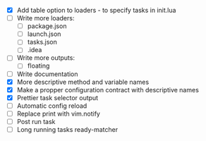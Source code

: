 - [x] Add table option to loaders - to specify tasks in init.lua
- [ ] Write more loaders:
    - [ ] package.json
    - [ ] launch.json
    - [ ] tasks.json
    - [ ] .idea
- [ ] Write more outputs:
    - [ ] floating
- [ ] Write documentation
- [x] More descriptive method and variable names
- [x] Make a propper configuration contract with descriptive names
- [x] Prettier task selector output
- [ ] Automatic config reload
- [ ] Replace print with vim.notify
- [ ] Post run task
- [ ] Long running tasks ready-matcher
